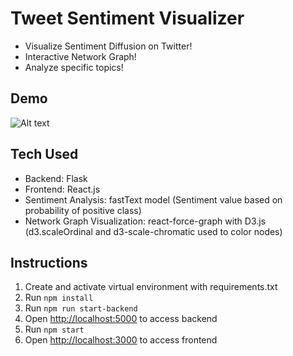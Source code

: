 # Tweet Sentiment Visualizer

* Visualize Sentiment Diffusion on Twitter!
* Interactive Network Graph!
* Analyze specific topics!

## Demo

![Alt text](demo.gif) 

## Tech Used
* Backend: Flask
* Frontend: React.js
* Sentiment Analysis: fastText model (Sentiment value based on probability of positive class)
* Network Graph Visualization: react-force-graph with D3.js (d3.scaleOrdinal and d3-scale-chromatic used to color nodes)

## Instructions
1. Create and activate virtual environment with requirements.txt
2. Run `npm install`
3. Run `npm run start-backend`
4. Open [http://localhost:5000](http://localhost:5000) to access backend
5. Run `npm start`
6. Open [http://localhost:3000](http://localhost:3000) to access frontend